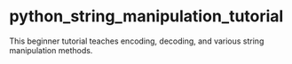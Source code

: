 # python_string_manipulation_tutorial
This beginner tutorial teaches encoding, decoding, and various string manipulation methods.

